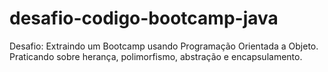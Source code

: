 # desafio-codigo-bootcamp-java
Desafio: Extraindo um Bootcamp usando Programação Orientada a Objeto. 
Praticando sobre herança, polimorfismo, abstração e encapsulamento. 
